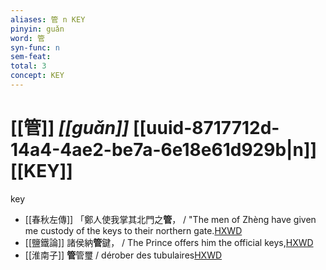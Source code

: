 ```yaml
---
aliases: 管 n KEY
pinyin: guǎn
word: 管
syn-func: n
sem-feat: 
total: 3
concept: KEY 
---
```

# [[管]] *[[guǎn]]*  [[uuid-8717712d-14a4-4ae2-be7a-6e18e61d929b|n]] [[KEY]]
key
 - [[春秋左傳]] 「鄭人使我掌其北門之**管**， / "The men of Zhèng have given me custody of the keys to their northern gate.[HXWD](https://hxwd.org/textview.html?location=KR1e0001_tls_005-557a.4)
 - [[鹽鐵論]] 諸侯納**管**鍵， / The Prince offers him the official keys,[HXWD](https://hxwd.org/textview.html?location=KR3a0006_tls_001-37a.10)
 - [[淮南子]] **管**管璽 / dérober des tubulaires[HXWD](https://hxwd.org/textview.html?location=KR3j0010_tls_013-29a.16)
